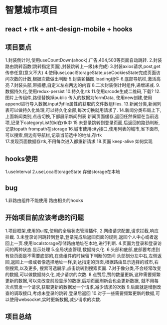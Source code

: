 # 智慧城市项目  
##  react + rtk  + ant-design-mobile + hooks 
## 项目要点  
1.封装倒计时,使用useCountDown(ahook),广告,404,503等页面自动跳转.
2.封装路由跳转函数(跳转指定页面),封装跳转上一级(未完成)
3.封装axios请求,post,get传参任意(意义不大)
4.使用useLoaclStorageState,useCookiesState完成页面访问次数的计数,根据次数做出判断
5.封装轮播图,loading组件
6.底部导航栏,激活高亮
7.封装头部,带插槽,自定义左右两边的内容
8.二次封装倒计时组件,递增递减.
9.数据持久化,使用redux-persist
10.持久化rtk
11.使用qrcode生成二维码,下载?
12.图片上传组件,路径替换掉public 传入的数据为formData,
使用new创建,使用append进行导入数据.input为file属性的获取的文件数组files.
13.新闻分类,新闻列表可以做持久化处理,可以持久化全部,每次切换就用请求了.
14.新闻分类布局上下,上面新闻类别,点击切换,下部展示新闻列表
新闻页面缓存,返回任然保留在当前选项,记录下categoryList的id在rtk中
15.未登录跳转到登录页面,后返回的路劲判断,记录topath frompath在storage 
16.城市使用city接口,使用列表的城市,省下面市,可以搜索,侧边有导航栏,记录当前选中的地址,存rtk   
17.发现页面数据存rtk,不用每次进入都重新请求 
18.页面 keep-alive 如何实现
## hooks使用
1.useInterval
2.useLocalStorageState 存储storage在本地
## bug
1.非路由组件不能使用  路由相关的hooks

## 开始项目前应该考虑的问题 

1.项目框架,使用的ui库,使用的全局状态管理插件,
2.网络请求配置,请求拦截,响应拦截.
3.未登录访问跳转到登录,登录完成后返回页面的规则,返回个人中心或者返回上一页.使用localstorage存储路由地址在本地,进行判断.
4.页面为登录和登录访问的两种状态.显示处理
5.全局状态管理,数据持久化.
6.头部和底部,底部要考虑到有些页面是不需要底部的,在些组件的时候留下判断的空间
头部划分左中右,左侧返回,返回上一级或者像选择地址一样,到达指定的页面,根据路由显示选择的城市,右侧搜索,以及更多,
搜索可选展示,点击跳转到搜索页面.
7.对于像分类,不会经常改变的数据,可以做数据持久化,减少请求的次数.
8.点赞后,赞的数量更新,这种需要频繁更新的数据,可以先改变前段显示的数据,后期页面刷新会也会更新数据,
就不用每次点赞发一个请求,获取更新的数据发一个请求,减少请求的次数
9.后面就是增删改查的调取接口,考虑未登录的跳转,登录后返回
10.对于一些需要频繁更新的数据,可以使用websocket,实时更新数据,减少请求的次数.



## 项目总结
